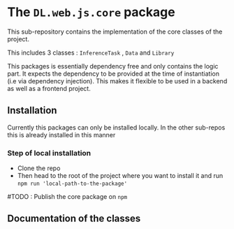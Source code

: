 # The `DL.web.js.core` package 


This sub-repository contains the implementation of the core classes of the project. 

This includes 3 classes : `InferenceTask` , `Data` and `Library`

This packages is essentially dependency free and only contains the logic part. It expects the dependency to be provided at the time of instantiation (i.e via dependency injection). This makes it flexible to be used in a backend as well as a frontend project. 

## Installation 

Currently this packages can only be installed locally. In the other sub-repos this is already installed in this manner

### Step of local installation 
- Clone the repo
- Then head to the root of the project where you want to install it and run `npm run 'local-path-to-the-package'`

#TODO : Publish the core package on `npm`


## Documentation of the classes 


